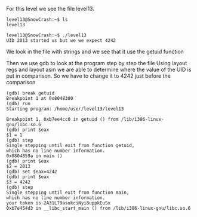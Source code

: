 For this level we see the file level13.

	level13@SnowCrash:~$ ls
	level13

	level13@SnowCrash:~$ ./level13
	UID 2013 started us but we we expect 4242

We look in the file with strings and we see that it use the getuid function

Then we use gdb to look at the program step by step the file
Using layout regs and layout asm we are able to determine where the value of the UID is put in comparison.
So we have to change it to 4242 just before the comparison

	(gdb) break getuid
	Breakpoint 1 at 0x8048380
	(gdb) run
	Starting program: /home/user/level13/level13 

	Breakpoint 1, 0xb7ee4cc0 in getuid () from /lib/i386-linux-gnu/libc.so.6
	(gdb) print $eax
	$1 = 1
	(gdb) step
	Single stepping until exit from function getuid,
	which has no line number information.
	0x0804859a in main ()
	(gdb) print $eax
	$2 = 2013
	(gdb) set $eax=4242
	(gdb) print $eax
	$3 = 4242
	(gdb) step
	Single stepping until exit from function main,
	which has no line number information.
	your token is 2A31L79asukciNyi8uppkEuSx
	0xb7e454d3 in __libc_start_main () from /lib/i386-linux-gnu/libc.so.6

